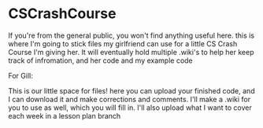 # CSCrashCourse
If you're from the general public, you won't find anything useful here. this is where I'm going to stick files my girlfriend can use for a little CS Crash Course I'm giving her. It will eventually hold multiple .wiki's to help her keep track of infromation, and her code and my example code

For Gill:

This is our little space for files! here you can upload your finished code, and I can download it and make corrections and comments. I'll make a .wiki for you to use as well, which you will fill in. I'll also upload what I want to cover each week in a lesson plan branch
